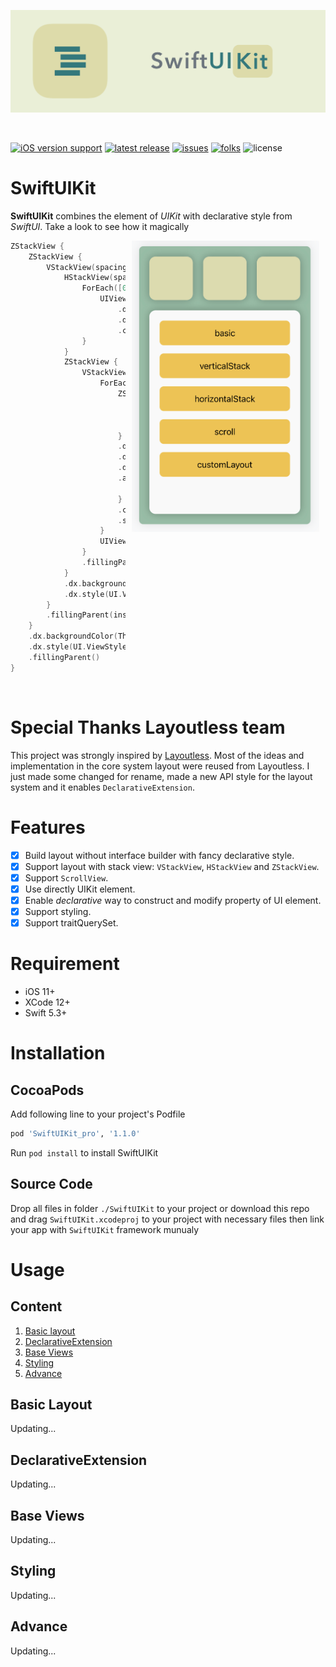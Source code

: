 ![SwiftUIKit](./Assets/banner.png)

<br/>

[![iOS version support](https://img.shields.io/badge/platform-iOS%2011.0+-8EBEA4?style=flat-square)](#Required)
[![latest release](https://img.shields.io/cocoapods/v/SwiftUIKit_pro?style=flat-square)](#Development%20Progress)
[![issues](https://img.shields.io/github/issues/sonla58/SwiftUIKit?style=flat-square)](https://github.com/sonla58/SwiftUIKit/issues)
[![folks](https://img.shields.io/github/forks/sonla58/SwiftUIKit?style=flat-square)](https://github.com/sonla58/SwiftUIKit/network/members?style=for-the-badge)
![license](https://img.shields.io/github/license/sonla58/SwiftUIKit?style=flat-square)

# SwiftUIKit

**SwiftUIKit** combines the element of *UIKit* with declarative style from *SwiftUI*. Take a look to see how it magically

<img src="Assets/viewdemo.jpeg" align="right" width="300px" hspace="10px" vspace="0px">

```swift
ZStackView {
    ZStackView {
        VStackView(spacing: 20, distribution: .fill) {
            HStackView(spacing: 20) {
                ForEach([0,1,2]) { _, _ in
                    UIView()
                        .dx.backgroundColor(ThemeManager.shared.current.box2)
                        .dx.style(UI.ViewStyle.Card2())
                        .constrainingAspectRatio(ratio: 1)
                }
            }
            ZStackView {
                VStackView(spacing: 16, distribution: .fill) {
                    ForEach(Item.allCases) { (index, item) in
                        ZStackView {
                            UILabel()
                                .dx.text(String(describing: item))
                                .centeringInParent()
                        }
                        .dx.backgroundColor(ThemeManager.shared.current.box3)
                        .dx.style(UI.ViewStyle.CornerRadius(radius: 8))
                        .dx.startAddGesture
                        .action { [weak self] in
                            self?.present(BasicVC(), animated: true, completion: nil)
                        }
                        .commitGesture()
                        .sizing(width: nil, height: 48)
                    }
                    UIView()
                }
                .fillingParent(insets: 20)
            }
            .dx.backgroundColor(ThemeManager.shared.current.background2)
            .dx.style(UI.ViewStyle.Card2())
        }
        .fillingParent(insets: 20)
    }
    .dx.backgroundColor(ThemeManager.shared.current.box1)
    .dx.style(UI.ViewStyle.Card1())
    .fillingParent()
}
```

<br/>

# Special Thanks Layoutless team

This project was strongly inspired by [Layoutless](https://github.com/DeclarativeHub/Layoutless). Most of the ideas and implementation in the core system layout were reused from Layoutless. I just made some changed for rename, made a new API style for the layout system and it enables `DeclarativeExtension`.

# Features
- [x] Build layout without interface builder with fancy declarative style.
- [x] Support layout with stack view: `VStackView`, `HStackView` and `ZStackView`.
- [x] Support `ScrollView`.
- [x] Use directly UIKit element.
- [x] Enable *declarative* way to construct and modify property of UI element.
- [x] Support styling.
- [x] Support traitQuerySet.

# Requirement

- iOS 11+
- XCode 12+
- Swift 5.3+

# Installation

## CocoaPods

Add following line to your project's Podfile
```ruby
pod 'SwiftUIKit_pro', '1.1.0'
```
Run `pod install` to install SwiftUIKit

## Source Code

Drop all files in folder `./SwiftUIKit` to your project or download this repo and drag `SwiftUIKit.xcodeproj` to your project with necessary files then link your app with `SwiftUIKit` framework munualy

# Usage

## Content

1. [Basic layout](#Basic%20Layout)
2. [DeclarativeExtension](#DeclarativeExtension)
3. [Base Views](#Base%20Views)
4. [Styling](#Styling)
5. [Advance](#Advance)

## Basic Layout

Updating...

## DeclarativeExtension

Updating...

## Base Views

Updating...

## Styling

Updating...

## Advance

Updating...

